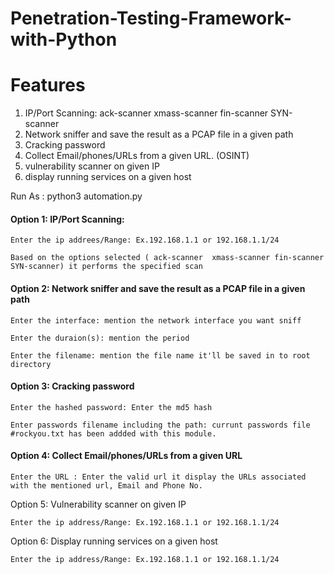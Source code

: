 # Penetration-Testing-Framework-with-Python

<h1>Features</h1>

1. IP/Port Scanning: ack-scanner  xmass-scanner fin-scanner SYN-scanner 
2. Network sniffer and save the result as a PCAP file in a given path
3. Cracking password
4. Collect Email/phones/URLs from a given URL. (OSINT)
5. vulnerability scanner on given IP
6. display running services on a given host

Run As : python3 automation.py

<h4>Option 1: IP/Port Scanning:</h4>

    Enter the ip addrees/Range: Ex.192.168.1.1 or 192.168.1.1/24
  
    Based on the options selected ( ack-scanner  xmass-scanner fin-scanner SYN-scanner) it performs the specified scan

<h4>Option 2: Network sniffer and save the result as a PCAP file in a given path</h4>

    Enter the interface: mention the network interface you want sniff
  
    Enter the duraion(s): mention the period
  
    Enter the filename: mention the file name it'll be saved in to root directory
    
<h4>Option 3: Cracking password</h4>

    Enter the hashed password: Enter the md5 hash
    
    Enter passwords filename including the path: currunt passwords file #rockyou.txt has been addded with this module.
    
<h4>Option 4: Collect Email/phones/URLs from a given URL</h4>
    
    Enter the URL : Enter the valid url it display the URLs associated with the mentioned url, Email and Phone No.
    
</h4>Option 5: Vulnerability scanner on given IP</h4>

    Enter the ip address/Range: Ex.192.168.1.1 or 192.168.1.1/24
    
</h4>Option 6: Display running services on a given host</h4>
    
    Enter the ip address/Range: Ex.192.168.1.1 or 192.168.1.1/24
    
 






